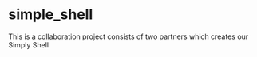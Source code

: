 # simple_shell
This is a collaboration project consists of two partners which creates our Simply Shell
